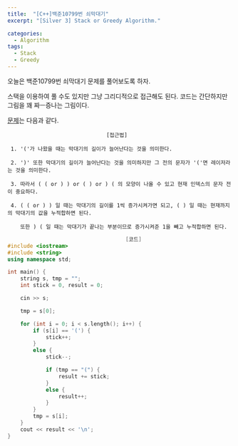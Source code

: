 ```yaml
---
title:  "[C++]백준10799번 쇠막대기"
excerpt: "[Silver 3] Stack or Greedy Algorithm."

categories:
  - Algorithm
tags:
  - Stack
  - Greedy
---
```

오늘은 백준10799번 쇠막대기 문제를 풀어보도록 하자.

스택을 이용하여 풀 수도 있지만 그냥 그리디적으로 접근해도 된다. 코드는 간단하지만 그림을 꽤 짜ㅡ증나는 그림이다.


[문제](https://www.acmicpc.net/problem/10799)는 다음과 같다.


                                   [접근법]

     1. '('가 나왔을 때는 막대기의 길이가 늘어난다는 것을 의미한다.
     
     2. ')' 또한 막대기의 길이가 늘어난다는 것을 의미하지만 그 전의 문자가 '('면 레이저라는 것을 의미한다.
     
     3. 따라서 ( ( or ) ) or ( ) or ) ( 의 모양이 나올 수 있고 현재 인덱스의 문자 전이 중요하다.
     
     4. ( ( or ) ) 일 때는 막대기의 길이를 1씩 증가시켜가면 되고, ( ) 일 때는 현재까지의 막대기의 값을 누적합하면 된다.
     
        또한 ) ( 일 때는 막대기가 끝나는 부분이므로 증가시켜준 1을 빼고 누적합하면 된다.
      
      

```c++
                                     [코드]
#include <iostream>
#include <string>
using namespace std;

int main() {
	string s, tmp = "";
	int stick = 0, result = 0;

	cin >> s;

	tmp = s[0];

	for (int i = 0; i < s.length(); i++) {
		if (s[i] == '(') {
			stick++;
		}
		else {
			stick--;

			if (tmp == "(") {
				result += stick;
			}
			else {
				result++;
			}
		}
		tmp = s[i];
	}
	cout << result << '\n';
}
```
